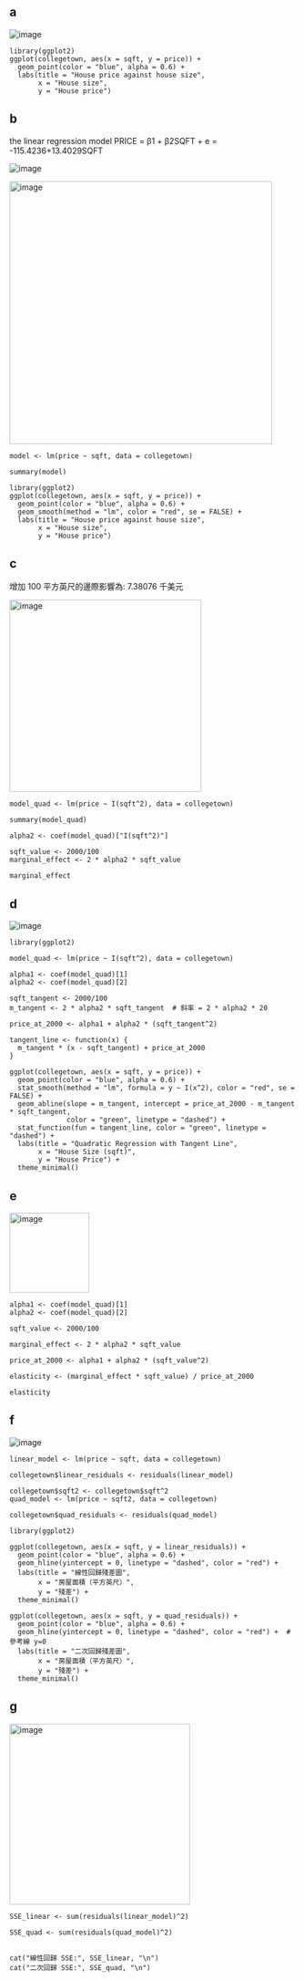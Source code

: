 ## a

![image](https://github.com/user-attachments/assets/21405a9f-29b2-43a9-b3a8-262830b3d34a)

```
library(ggplot2)
ggplot(collegetown, aes(x = sqft, y = price)) +  
  geom_point(color = "blue", alpha = 0.6) +
  labs(title = "House price against house size",
       x = "House size",
       y = "House price")
```

## b

the linear regression model PRICE = β1 + β2SQFT + e = -115.4236+13.4029SQFT

![image](https://github.com/user-attachments/assets/201a3157-7520-41dc-91dd-5610f9017c8b)

<img width="461" alt="image" src="https://github.com/user-attachments/assets/09964672-1652-451b-bddd-0dca44ca808c" />


```
model <- lm(price ~ sqft, data = collegetown)

summary(model)

library(ggplot2)
ggplot(collegetown, aes(x = sqft, y = price)) +  
  geom_point(color = "blue", alpha = 0.6) +
  geom_smooth(method = "lm", color = "red", se = FALSE) +
  labs(title = "House price against house size",
       x = "House size",
       y = "House price")
```

## c

增加 100 平方英尺的邊際影響為: 7.38076 千美元

<img width="337" alt="image" src="https://github.com/user-attachments/assets/2930bb46-7a68-4872-a9cc-78d17a8392a1" />


```
model_quad <- lm(price ~ I(sqft^2), data = collegetown)

summary(model_quad)

alpha2 <- coef(model_quad)["I(sqft^2)"]

sqft_value <- 2000/100
marginal_effect <- 2 * alpha2 * sqft_value

marginal_effect
```

## d

![image](https://github.com/user-attachments/assets/198bf8dd-1ec5-4f68-8186-0cdeecb88bc0)

```
library(ggplot2)

model_quad <- lm(price ~ I(sqft^2), data = collegetown)

alpha1 <- coef(model_quad)[1] 
alpha2 <- coef(model_quad)[2]  

sqft_tangent <- 2000/100
m_tangent <- 2 * alpha2 * sqft_tangent  # 斜率 = 2 * alpha2 * 20

price_at_2000 <- alpha1 + alpha2 * (sqft_tangent^2)

tangent_line <- function(x) {
  m_tangent * (x - sqft_tangent) + price_at_2000
}

ggplot(collegetown, aes(x = sqft, y = price)) +
  geom_point(color = "blue", alpha = 0.6) +  
  stat_smooth(method = "lm", formula = y ~ I(x^2), color = "red", se = FALSE) +  
  geom_abline(slope = m_tangent, intercept = price_at_2000 - m_tangent * sqft_tangent, 
              color = "green", linetype = "dashed") +  
  stat_function(fun = tangent_line, color = "green", linetype = "dashed") +
  labs(title = "Quadratic Regression with Tangent Line",
       x = "House Size (sqft)",
       y = "House Price") +
  theme_minimal()
```

## e 

<img width="140" alt="image" src="https://github.com/user-attachments/assets/35f93498-8f91-4111-bc91-3fed757f24a1" />


```
alpha1 <- coef(model_quad)[1]  
alpha2 <- coef(model_quad)[2]  

sqft_value <- 2000/100

marginal_effect <- 2 * alpha2 * sqft_value 

price_at_2000 <- alpha1 + alpha2 * (sqft_value^2)

elasticity <- (marginal_effect * sqft_value) / price_at_2000

elasticity
```

## f 

![image](https://github.com/user-attachments/assets/2316d7fb-dd57-4a35-afd6-f36894f8ee19)

```
linear_model <- lm(price ~ sqft, data = collegetown)

collegetown$linear_residuals <- residuals(linear_model)

collegetown$sqft2 <- collegetown$sqft^2
quad_model <- lm(price ~ sqft2, data = collegetown)

collegetown$quad_residuals <- residuals(quad_model)

library(ggplot2)

ggplot(collegetown, aes(x = sqft, y = linear_residuals)) +
  geom_point(color = "blue", alpha = 0.6) +
  geom_hline(yintercept = 0, linetype = "dashed", color = "red") +  
  labs(title = "線性回歸殘差圖",
       x = "房屋面積（平方英尺）",
       y = "殘差") +
  theme_minimal()

ggplot(collegetown, aes(x = sqft, y = quad_residuals)) +
  geom_point(color = "blue", alpha = 0.6) +
  geom_hline(yintercept = 0, linetype = "dashed", color = "red") +  # 參考線 y=0
  labs(title = "二次回歸殘差圖",
       x = "房屋面積（平方英尺）",
       y = "殘差") +
  theme_minimal()
```

## g 

<img width="317" alt="image" src="https://github.com/user-attachments/assets/c27fd44d-72bc-46de-aa2f-6b394faad31c" />

```
SSE_linear <- sum(residuals(linear_model)^2)
  
SSE_quad <- sum(residuals(quad_model)^2)
  

cat("線性回歸 SSE:", SSE_linear, "\n")
cat("二次回歸 SSE:", SSE_quad, "\n")
```
